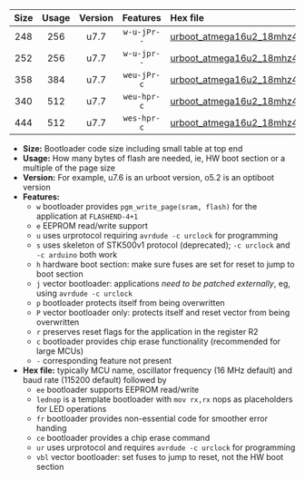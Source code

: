 |Size|Usage|Version|Features|Hex file|
|:-:|:-:|:-:|:-:|:--|
|248|256|u7.7|`w-u-jPr--`|[urboot_atmega16u2_18mhz432_9600bps_lednop_ur_vbl.hex](https://raw.githubusercontent.com/stefanrueger/urboot.hex/main/mcus/atmega16u2/fcpu_18mhz432/9600_bps/urboot_atmega16u2_18mhz432_9600bps_lednop_ur_vbl.hex)|
|252|256|u7.7|`w-u-jpr--`|[urboot_atmega16u2_18mhz432_9600bps_lednop_fr_ur_vbl.hex](https://raw.githubusercontent.com/stefanrueger/urboot.hex/main/mcus/atmega16u2/fcpu_18mhz432/9600_bps/urboot_atmega16u2_18mhz432_9600bps_lednop_fr_ur_vbl.hex)|
|358|384|u7.7|`weu-jPr-c`|[urboot_atmega16u2_18mhz432_9600bps_ee_lednop_fr_ce_ur_vbl.hex](https://raw.githubusercontent.com/stefanrueger/urboot.hex/main/mcus/atmega16u2/fcpu_18mhz432/9600_bps/urboot_atmega16u2_18mhz432_9600bps_ee_lednop_fr_ce_ur_vbl.hex)|
|340|512|u7.7|`weu-hpr-c`|[urboot_atmega16u2_18mhz432_9600bps_ee_lednop_fr_ce_ur.hex](https://raw.githubusercontent.com/stefanrueger/urboot.hex/main/mcus/atmega16u2/fcpu_18mhz432/9600_bps/urboot_atmega16u2_18mhz432_9600bps_ee_lednop_fr_ce_ur.hex)|
|444|512|u7.7|`wes-hpr-c`|[urboot_atmega16u2_18mhz432_9600bps_ee_lednop_fr_ce.hex](https://raw.githubusercontent.com/stefanrueger/urboot.hex/main/mcus/atmega16u2/fcpu_18mhz432/9600_bps/urboot_atmega16u2_18mhz432_9600bps_ee_lednop_fr_ce.hex)|

- **Size:** Bootloader code size including small table at top end
- **Usage:** How many bytes of flash are needed, ie, HW boot section or a multiple of the page size
- **Version:** For example, u7.6 is an urboot version, o5.2 is an optiboot version
- **Features:**
  + `w` bootloader provides `pgm_write_page(sram, flash)` for the application at `FLASHEND-4+1`
  + `e` EEPROM read/write support
  + `u` uses urprotocol requiring `avrdude -c urclock` for programming
  + `s` uses skeleton of STK500v1 protocol (deprecated); `-c urclock` and `-c arduino` both work
  + `h` hardware boot section: make sure fuses are set for reset to jump to boot section
  + `j` vector bootloader: applications *need to be patched externally*, eg, using `avrdude -c urclock`
  + `p` bootloader protects itself from being overwritten
  + `P` vector bootloader only: protects itself and reset vector from being overwritten
  + `r` preserves reset flags for the application in the register R2
  + `c` bootloader provides chip erase functionality (recommended for large MCUs)
  + `-` corresponding feature not present
- **Hex file:** typically MCU name, oscillator frequency (16 MHz default) and baud rate (115200 default) followed by
  + `ee` bootloader supports EEPROM read/write
  + `lednop` is a template bootloader with `mov rx,rx` nops as placeholders for LED operations
  + `fr` bootloader provides non-essential code for smoother error handing
  + `ce` bootloader provides a chip erase command
  + `ur` uses urprotocol and requires `avrdude -c urclock` for programming
  + `vbl` vector bootloader: set fuses to jump to reset, not the HW boot section
